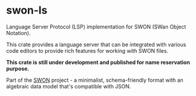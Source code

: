 # swon-ls

Language Server Protocol (LSP) implementation for SWON (SWan Object Notation).

This crate provides a language server that can be integrated with various code editors to provide rich features for working with SWON files.

**This crate is still under development and published for name reservation purpose.**

Part of the [SWON](https://swon.dev) project - a minimalist, schema-friendly format with an algebraic data model that's compatible with JSON.
